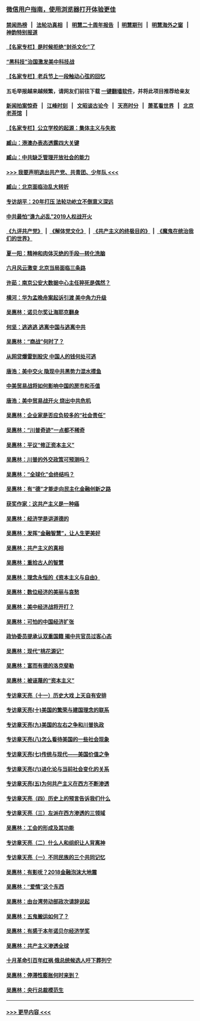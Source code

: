 ### [微信用户指南，使用浏览器打开体验更佳](https://github.com/gfw-breaker/banned-news1/blob/master/indexes/wechat-guide.md?t=0)
#### [禁闻热榜](热点新闻.md?t=0)  &nbsp;&nbsp;|&nbsp;&nbsp; [法轮功真相](https://github.com/gfw-breaker/truth/blob/master/README.md?t=0) &nbsp;&nbsp;|&nbsp;&nbsp; [明慧二十周年报告](https://github.com/gfw-breaker/mh-reports/blob/master/README.md?t=0) &nbsp;&nbsp;|&nbsp;&nbsp;[明慧期刊](https://github.com/gfw-breaker/mh-qikan) &nbsp;&nbsp;|&nbsp;&nbsp; [明慧海外之窗](https://github.com/gfw-breaker/mh-news/blob/master/README.md?t=0) &nbsp;&nbsp;|&nbsp;&nbsp; [神韵特别报道](https://github.com/gfw-breaker/mh-news/blob/master/shenyun.md?t=0)
#### [【名家专栏】是时候拒绝“封杀文化”了](../pages/nsc423/n11814093.md?t=02161433) 
#### [“黑科技”治国激发美中科技战](../pages/nsc423/n11638056.md?t=02161433) 
#### [【名家专栏】老兵节上一段触动心弦的回忆](../pages/nsc423/n11646016.md?t=02161433) 
#### 五毛举报越来越频繁，请网友们前往下载 [一键翻墙软件](https://github.com/gfw-breaker/ssr-accounts)，并将此项目推荐给亲友
#### [新闻拍案惊奇](https://github.com/gfw-breaker/banned-news1/blob/master/pages/link4.md) &nbsp;&nbsp;|&nbsp;&nbsp; [江峰时刻](https://github.com/gfw-breaker/banned-news1/blob/master/pages/link4.md) &nbsp;&nbsp;|&nbsp;&nbsp; [文昭谈古论今](https://github.com/gfw-breaker/banned-news1/blob/master/pages/link4.md) &nbsp;&nbsp;|&nbsp;&nbsp; [天亮时分](https://github.com/gfw-breaker/banned-news1/blob/master/pages/link4.md) &nbsp;&nbsp;|&nbsp;&nbsp; [萧茗看世界](https://github.com/gfw-breaker/banned-news1/blob/master/pages/link4.md) &nbsp;&nbsp;|&nbsp;&nbsp; [北京老茶馆](https://github.com/gfw-breaker/banned-news1/blob/master/pages/link4.md) &nbsp;&nbsp;|&nbsp;&nbsp; 
#### [【名家专栏】公立学校的起源：集体主义与失败](../pages/nsc423/n11601833.md?t=02161433) 
#### [臧山：港澳办表态透露四大关键](../pages/nsc423/n11421628.md?t=02161433) 
#### [臧山：中共缺乏管理开放社会的能力](../pages/nsc423/n11407457.md?t=02161433) 
#### [>>> 我要声明退出共产党、共青团、少年队 <<<](https://github.com/begood0513/goodnews/blob/master/quit/letter.md) 
#### [臧山：北京面临治乱大转折](../pages/nsc423/n11406895.md?t=02161433) 
#### [专访胡平：20年打压 法轮功屹立不倒意义深远](../pages/nsc423/n11398800.md?t=02161433) 
#### [中共最怕“逢九必乱”2019人权战开火](../pages/nsc423/n11385248.md?t=02161433) 
#### [《九评共产党》](https://github.com/begood0513/9ping.md/blob/master/README.md) &nbsp;|&nbsp; [《解体党文化》](../../../../jtdwh.md/blob/master/README.md)  &nbsp;|&nbsp; [《共产主义的终极目的》](../../../../gczydzjmd.md/blob/master/README.md) &nbsp;|&nbsp; [《魔鬼在统治我们的世界》](../../../../mgztzwmdsj.md/blob/master/README.md) 
#### [夏一阳：精神和肉体灭绝的手段—转化洗脑](../pages/nsc423/n11368250.md?t=02161433) 
#### [六月风云激变 北京当局面临三条路](../pages/nsc423/n11313668.md?t=02161433) 
#### [许茹：南京公安大数据中心主任猝死是偶然？](../pages/nsc423/n11064744.md?t=02161433) 
#### [横河：华为孟晚舟案起诉引渡 美中角力升级](../pages/nsc423/n11027230.md?t=02161433) 
#### [吴惠林：诺贝尔奖让海耶克翻身](../pages/nsc423/n10890049.md?t=02161433) 
#### [何坚：逃逃逃 逃离中国与逃离中共](../pages/nsc423/n10592891.md?t=02161433) 
#### [吴惠林：“商战”何时了？](../pages/nsc423/n10573558.md?t=02161433) 
#### [从网贷爆雷到股灾 中国人的钱何处可逃](../pages/nsc423/n10572800.md?t=02161433) 
#### [唐浩：美中交火 隐现中共黑势力混水摸鱼](../pages/nsc423/n10544040.md?t=02161433) 
#### [中美贸易战将如何影响中国的房市和币值](../pages/nsc423/n10543697.md?t=02161433) 
#### [唐浩：美中贸易战开火 烧出中共危机](../pages/nsc423/n10540126.md?t=02161433) 
#### [吴惠林：企业家是否应负较多的“社会责任”](../pages/nsc423/n10535022.md?t=02161433) 
#### [吴惠林：“川普奇迹”一点都不稀奇](../pages/nsc423/n10512808.md?t=02161433) 
#### [吴惠林：平议“修正资本主义”](../pages/nsc423/n10495724.md?t=02161433) 
#### [吴惠林：川普的外交政策可预测吗？](../pages/nsc423/n10462387.md?t=02161433) 
#### [吴惠林：“全球化”会终结吗？](../pages/nsc423/n10452838.md?t=02161433) 
#### [吴惠林：有“德”才能走向民主化金融创新之路](../pages/nsc423/n10432292.md?t=02161433) 
#### [获奖作家：这共产主义是一种癌](../pages/nsc423/n10431541.md?t=02161433) 
#### [吴惠林：经济学是讲道德的](../pages/nsc423/n10398014.md?t=02161433) 
#### [吴惠林：发挥“金融智慧”，让人生更美好](../pages/nsc423/n10375019.md?t=02161433) 
#### [吴惠林：共产主义的真相](../pages/nsc423/n10351394.md?t=02161433) 
#### [吴惠林：重拾古人的智慧](../pages/nsc423/n10337691.md?t=02161433) 
#### [吴惠林：理念永恒的《资本主义与自由》](../pages/nsc423/n10316274.md?t=02161433) 
#### [吴惠林：数位经济的美丽与哀愁](../pages/nsc423/n10292946.md?t=02161433) 
#### [吴惠林：美中经济战将开打？](../pages/nsc423/n10258825.md?t=02161433) 
#### [吴惠林：可怕的中国经济扩张](../pages/nsc423/n10219147.md?t=02161433) 
#### [政协委员提承认双重国籍 揭中共官员过客心态](../pages/nsc423/n10208809.md?t=02161433) 
#### [吴惠林：现代“桃花源记”](../pages/nsc423/n10185234.md?t=02161433) 
#### [吴惠林：富而有德的洛克斐勒](../pages/nsc423/n10142264.md?t=02161433) 
#### [吴惠林：被诬蔑的“资本主义”](../pages/nsc423/n10124816.md?t=02161433) 
#### [专访章天亮（十一）历史大戏 上天自有安排](../pages/nsc423/n10094905.md?t=02161433) 
#### [专访章天亮(十)美国的繁荣与建国理念的联系](../pages/nsc423/n10094899.md?t=02161433) 
#### [专访章天亮(九)美国的左右之争和川普执政](../pages/nsc423/n10094889.md?t=02161433) 
#### [专访章天亮(八)怎么看待美国的一些社会现象](../pages/nsc423/n10094857.md?t=02161433) 
#### [专访章天亮(七)传统与现代——美国价值之争](../pages/nsc423/n10093140.md?t=02161433) 
#### [专访章天亮(六)进化论与当前社会变化的关系](../pages/nsc423/n10092036.md?t=02161433) 
#### [专访章天亮(五)为何共产主义在西方不断渗透](../pages/nsc423/n10083620.md?t=02161433) 
#### [专访章天亮（四）历史上的预言告诉我们什么](../pages/nsc423/n10083606.md?t=02161433) 
#### [专访章天亮（三）左派在西方渗透的三领域](../pages/nsc423/n10081115.md?t=02161433) 
#### [吴惠林：工会的形成及其功能](../pages/nsc423/n10080633.md?t=02161433) 
#### [专访章天亮（二）什么人和组织让人背离神](../pages/nsc423/n10076637.md?t=02161433) 
#### [专访章天亮（一）不同民族的三个共同记忆](../pages/nsc423/n10074188.md?t=02161433) 
#### [吴惠林：有影呒？2018金融泡沫大地震](../pages/nsc423/n10040534.md?t=02161433) 
#### [吴惠林：“爱情”这个东西](../pages/nsc423/n10019423.md?t=02161433) 
#### [吴惠林：由台湾劳动部政次请辞说起](../pages/nsc423/n9979679.md?t=02161433) 
#### [吴惠林：五鬼搬运如何了？](../pages/nsc423/n9925338.md?t=02161433) 
#### [吴惠林：有感于本年诺贝尔经济学奖](../pages/nsc423/n9871883.md?t=02161433) 
#### [吴惠林：共产主义渗透全球](../pages/nsc423/n9812748.md?t=02161433) 
#### [十月革命引百年红祸 俄总统候选人吁下葬列宁](../pages/nsc423/n9810182.md?t=02161433) 
#### [吴惠林：停滞性膨胀何时来到？](../pages/nsc423/n9764136.md?t=02161433) 
#### [吴惠林：央行总裁模范生](../pages/nsc423/n9728134.md?t=02161433) 

----
#### [ >>> 更早内容 <<< ](../indexes/nsc423-earlier.md)
